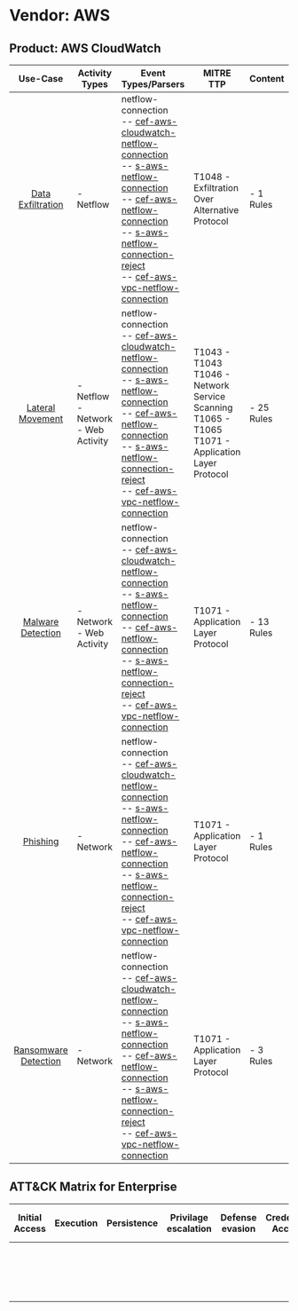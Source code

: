 Vendor: AWS
===========
Product: AWS CloudWatch
-----------------------
|                              Use-Case                               | Activity Types                           | Event Types/Parsers                                                                                                                                                                                                                                                                                                                                                                                                                                                                                                                     | MITRE TTP                                                                                                    | Content         |
|:-------------------------------------------------------------------:| ---------------------------------------- | --------------------------------------------------------------------------------------------------------------------------------------------------------------------------------------------------------------------------------------------------------------------------------------------------------------------------------------------------------------------------------------------------------------------------------------------------------------------------------------------------------------------------------------- | ------------------------------------------------------------------------------------------------------------ | --------------- |
|    [Data Exfiltration](../UseCases/usecase_data_exfiltration.md)    | - Netflow                                |  netflow-connection<br> -- [cef-aws-cloudwatch-netflow-connection](../Parsers/parserContent_cef-aws-cloudwatch-netflow-connection.md)<br> -- [s-aws-netflow-connection](../Parsers/parserContent_s-aws-netflow-connection.md)<br> -- [cef-aws-netflow-connection](../Parsers/parserContent_cef-aws-netflow-connection.md)<br> -- [s-aws-netflow-connection-reject](../Parsers/parserContent_s-aws-netflow-connection-reject.md)<br> -- [cef-aws-vpc-netflow-connection](../Parsers/parserContent_cef-aws-vpc-netflow-connection.md)<br> | T1048 - Exfiltration Over Alternative Protocol<br>                                                           |  - 1 Rules<br>  |
|     [Lateral Movement](../UseCases/usecase_lateral_movement.md)     | - Netflow<br>- Network<br>- Web Activity |  netflow-connection<br> -- [cef-aws-cloudwatch-netflow-connection](../Parsers/parserContent_cef-aws-cloudwatch-netflow-connection.md)<br> -- [s-aws-netflow-connection](../Parsers/parserContent_s-aws-netflow-connection.md)<br> -- [cef-aws-netflow-connection](../Parsers/parserContent_cef-aws-netflow-connection.md)<br> -- [s-aws-netflow-connection-reject](../Parsers/parserContent_s-aws-netflow-connection-reject.md)<br> -- [cef-aws-vpc-netflow-connection](../Parsers/parserContent_cef-aws-vpc-netflow-connection.md)<br> | T1043 - T1043<br>T1046 - Network Service Scanning<br>T1065 - T1065<br>T1071 - Application Layer Protocol<br> |  - 25 Rules<br> |
|    [Malware Detection](../UseCases/usecase_malware_detection.md)    | - Network<br>- Web Activity              |  netflow-connection<br> -- [cef-aws-cloudwatch-netflow-connection](../Parsers/parserContent_cef-aws-cloudwatch-netflow-connection.md)<br> -- [s-aws-netflow-connection](../Parsers/parserContent_s-aws-netflow-connection.md)<br> -- [cef-aws-netflow-connection](../Parsers/parserContent_cef-aws-netflow-connection.md)<br> -- [s-aws-netflow-connection-reject](../Parsers/parserContent_s-aws-netflow-connection-reject.md)<br> -- [cef-aws-vpc-netflow-connection](../Parsers/parserContent_cef-aws-vpc-netflow-connection.md)<br> | T1071 - Application Layer Protocol<br>                                                                       |  - 13 Rules<br> |
|             [Phishing](../UseCases/usecase_phishing.md)             | - Network                                |  netflow-connection<br> -- [cef-aws-cloudwatch-netflow-connection](../Parsers/parserContent_cef-aws-cloudwatch-netflow-connection.md)<br> -- [s-aws-netflow-connection](../Parsers/parserContent_s-aws-netflow-connection.md)<br> -- [cef-aws-netflow-connection](../Parsers/parserContent_cef-aws-netflow-connection.md)<br> -- [s-aws-netflow-connection-reject](../Parsers/parserContent_s-aws-netflow-connection-reject.md)<br> -- [cef-aws-vpc-netflow-connection](../Parsers/parserContent_cef-aws-vpc-netflow-connection.md)<br> | T1071 - Application Layer Protocol<br>                                                                       |  - 1 Rules<br>  |
| [Ransomware Detection](../UseCases/usecase_ransomware_detection.md) | - Network                                |  netflow-connection<br> -- [cef-aws-cloudwatch-netflow-connection](../Parsers/parserContent_cef-aws-cloudwatch-netflow-connection.md)<br> -- [s-aws-netflow-connection](../Parsers/parserContent_s-aws-netflow-connection.md)<br> -- [cef-aws-netflow-connection](../Parsers/parserContent_cef-aws-netflow-connection.md)<br> -- [s-aws-netflow-connection-reject](../Parsers/parserContent_s-aws-netflow-connection-reject.md)<br> -- [cef-aws-vpc-netflow-connection](../Parsers/parserContent_cef-aws-vpc-netflow-connection.md)<br> | T1071 - Application Layer Protocol<br>                                                                       |  - 3 Rules<br>  |

ATT&CK Matrix for Enterprise
----------------------------
| Initial Access | Execution | Persistence | Privilage escalation | Defense evasion | Credential Access | Discovery                                                                     | Lateral Movement | Collection | Command and Control                                                             | Exfiltration                                                                                | Impact |
| -------------- | --------- | ----------- | -------------------- | --------------- | ----------------- | ----------------------------------------------------------------------------- | ---------------- | ---------- | ------------------------------------------------------------------------------- | ------------------------------------------------------------------------------------------- | ------ |
|                |           |             |                      |                 |                   | [Network Service Scanning](https://attack.mitre.org/techniques/T1046)<br><br> |                  |            | [Application Layer Protocol](https://attack.mitre.org/techniques/T1071)<br><br> | [Exfiltration Over Alternative Protocol](https://attack.mitre.org/techniques/T1048)<br><br> |        |